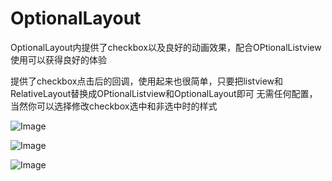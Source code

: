 # OptionalLayout
OptionalLayout内提供了checkbox以及良好的动画效果，配合OPtionalListview使用可以获得良好的体验

提供了checkbox点击后的回调，使用起来也很简单，只要把listview和RelativeLayout替换成OPtionalListview和OptionalLayout即可
无需任何配置，当然你可以选择修改checkbox选中和非选中时的样式



![Image](https://github.com/yunyeLoveYoona/OptionalLayout/blob/master/app/src/main/res/drawable-xxhdpi/a.png)

![Image](https://github.com/yunyeLoveYoona/OptionalLayout/blob/master/app/src/main/res/drawable-xxhdpi/b.png)

![Image](https://github.com/yunyeLoveYoona/OptionalLayout/blob/master/app/src/main/res/drawable-xxhdpi/c.png)
